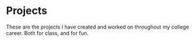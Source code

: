 Projects
========

These are the projects I have created and worked on throughout my college career. Both for class, and for fun. 